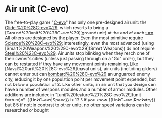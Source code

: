 # Air unit (C-evo)

The free-to-play game "[C-evo](C-evo)" has only one pre-designed air unit: the [Glider%20%28C-evo%29](Glider), which reverts to being a [Ground%20unit%20%28C-evo%29](ground unit) at the end of each [turn](turn). All others are designed by the player. Even the most primitive require [Science%20%28C-evo%29](Science); interestingly, even the most advanced (using [Smart%20Weapons%20%28C-evo%29](Smart Weapons)) do not require [Steel%20%28C-evo%29](Steel).
Air units stop blinking when they reach one of their owner's cities (unless just passing through on a "Go" order), but they can be restarted if they have any movement points remaining.
Like [Naval%20unit%20%28C-evo%29](naval units), air units (including gliders) cannot enter but can [bombard%20%28C-evo%29](bombard) an unguarded enemy city, reducing it by one population point per movement point expended, but not below a population of 2.
Like other units, an air unit that you design can have a number of weapons modules and a number of armor modules. Other additions are included in "[unit%20feature%20%28C-evo%29](unit feature)s". {{LinkC-evo|Speed}} is 12.5 if you know {{LinkC-evo|Rocketry}} but 8.5 if not; in contrast to other units, no other speed variations can be researched or bought. 